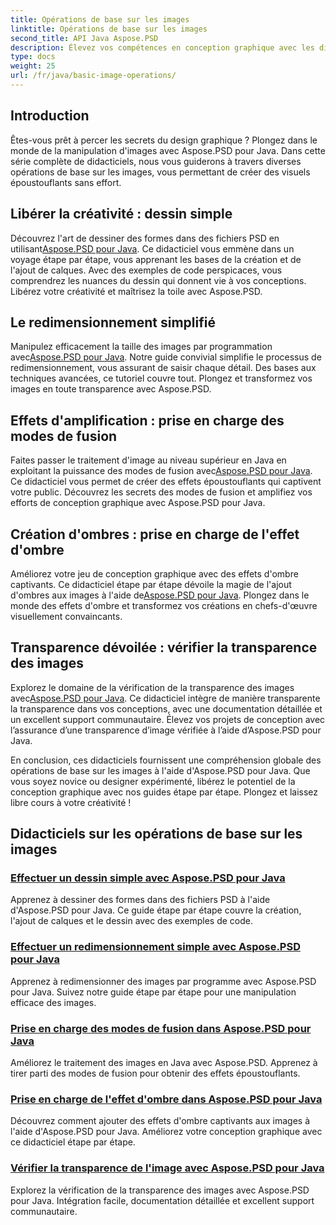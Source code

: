 ```yaml
---
title: Opérations de base sur les images
linktitle: Opérations de base sur les images
second_title: API Java Aspose.PSD
description: Élevez vos compétences en conception graphique avec les didacticiels Aspose.PSD pour Java. Apprenez le dessin, le redimensionnement, les modes de fusion et la vérification de la transparence dans un guide étape par étape.
type: docs
weight: 25
url: /fr/java/basic-image-operations/
---
```


## Introduction

Êtes-vous prêt à percer les secrets du design graphique ? Plongez dans le monde de la manipulation d'images avec Aspose.PSD pour Java. Dans cette série complète de didacticiels, nous vous guiderons à travers diverses opérations de base sur les images, vous permettant de créer des visuels époustouflants sans effort.

## Libérer la créativité : dessin simple

 Découvrez l'art de dessiner des formes dans des fichiers PSD en utilisant[Aspose.PSD pour Java](./simple-drawing/). Ce didacticiel vous emmène dans un voyage étape par étape, vous apprenant les bases de la création et de l'ajout de calques. Avec des exemples de code perspicaces, vous comprendrez les nuances du dessin qui donnent vie à vos conceptions. Libérez votre créativité et maîtrisez la toile avec Aspose.PSD.

## Le redimensionnement simplifié

 Manipulez efficacement la taille des images par programmation avec[Aspose.PSD pour Java](./simple-resizing/). Notre guide convivial simplifie le processus de redimensionnement, vous assurant de saisir chaque détail. Des bases aux techniques avancées, ce tutoriel couvre tout. Plongez et transformez vos images en toute transparence avec Aspose.PSD.

## Effets d'amplification : prise en charge des modes de fusion

 Faites passer le traitement d'image au niveau supérieur en Java en exploitant la puissance des modes de fusion avec[Aspose.PSD pour Java](./support-blend-modes/). Ce didacticiel vous permet de créer des effets époustouflants qui captivent votre public. Découvrez les secrets des modes de fusion et amplifiez vos efforts de conception graphique avec Aspose.PSD pour Java.

## Création d'ombres : prise en charge de l'effet d'ombre

 Améliorez votre jeu de conception graphique avec des effets d'ombre captivants. Ce didacticiel étape par étape dévoile la magie de l'ajout d'ombres aux images à l'aide de[Aspose.PSD pour Java](./support-shadow-effect/). Plongez dans le monde des effets d'ombre et transformez vos créations en chefs-d'œuvre visuellement convaincants.

## Transparence dévoilée : vérifier la transparence des images

 Explorez le domaine de la vérification de la transparence des images avec[Aspose.PSD pour Java](./verify-image-transparency/). Ce didacticiel intègre de manière transparente la transparence dans vos conceptions, avec une documentation détaillée et un excellent support communautaire. Élevez vos projets de conception avec l’assurance d’une transparence d’image vérifiée à l’aide d’Aspose.PSD pour Java.

En conclusion, ces didacticiels fournissent une compréhension globale des opérations de base sur les images à l'aide d'Aspose.PSD pour Java. Que vous soyez novice ou designer expérimenté, libérez le potentiel de la conception graphique avec nos guides étape par étape. Plongez et laissez libre cours à votre créativité !
## Didacticiels sur les opérations de base sur les images
### [Effectuer un dessin simple avec Aspose.PSD pour Java](./simple-drawing/)
Apprenez à dessiner des formes dans des fichiers PSD à l'aide d'Aspose.PSD pour Java. Ce guide étape par étape couvre la création, l'ajout de calques et le dessin avec des exemples de code.
### [Effectuer un redimensionnement simple avec Aspose.PSD pour Java](./simple-resizing/)
Apprenez à redimensionner des images par programme avec Aspose.PSD pour Java. Suivez notre guide étape par étape pour une manipulation efficace des images.
### [Prise en charge des modes de fusion dans Aspose.PSD pour Java](./support-blend-modes/)
Améliorez le traitement des images en Java avec Aspose.PSD. Apprenez à tirer parti des modes de fusion pour obtenir des effets époustouflants.
### [Prise en charge de l'effet d'ombre dans Aspose.PSD pour Java](./support-shadow-effect/)
Découvrez comment ajouter des effets d'ombre captivants aux images à l'aide d'Aspose.PSD pour Java. Améliorez votre conception graphique avec ce didacticiel étape par étape.
### [Vérifier la transparence de l'image avec Aspose.PSD pour Java](./verify-image-transparency/)
Explorez la vérification de la transparence des images avec Aspose.PSD pour Java. Intégration facile, documentation détaillée et excellent support communautaire.